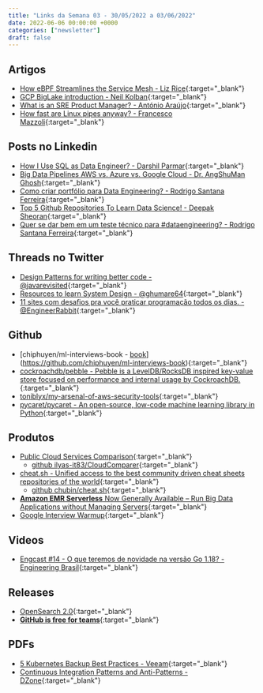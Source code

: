 ```yaml
---
title: "Links da Semana 03 - 30/05/2022 a 03/06/2022"
date: 2022-06-06 00:00:00 +0000
categories: ["newsletter"]
draft: false
---
```



## Artigos

- [How eBPF Streamlines the Service Mesh - Liz Rice](https://thenewstack.io/how-ebpf-streamlines-the-service-mesh/){:target="_blank"}
- [GCP BigLake introduction - Neil Kolban](https://medium.com/google-cloud/gcp-biglake-introduction-570fb88be132){:target="_blank"}
- [What is an SRE Product Manager? - António Araújo](https://www.detech.ai/blog/what-is-an-sre-product-manager){:target="_blank"}
- [How fast are Linux pipes anyway? - Francesco Mazzoli](https://mazzo.li/posts/fast-pipes.html?s=08){:target="_blank"}

## Posts no Linkedin

- [How I Use SQL as Data Engineer? - Darshil Parmar](https://www.linkedin.com/posts/darshil-parmar_dataengineer-sql-datawithdarshil-activity-6935862550240587776-k9U3/?utm_source=linkedin_share&utm_medium=android_app){:target="_blank"}
- [Big Data Pipelines AWS vs. Azure vs. Google Cloud - Dr. AngShuMan Ghosh](https://www.linkedin.com/posts/activity-6936271669111984129-xhXZ/?utm_source=linkedin_share&utm_medium=member_desktop_web){:target="_blank"}
- [Como criar portfólio para Data Engineering? - Rodrigo Santana Ferreira](https://www.linkedin.com/posts/rodrigo-santana-ferreira-0ab041128_dataengineering-python-portfolio-activity-6937047115021840385-DVut/?utm_source=linkedin_share&utm_medium=member_desktop_web){:target="_blank"}
- [Top 5 Github Repositories To Learn Data Science! - Deepak Sheoran](https://www.linkedin.com/posts/deepak-sheoran_github-cheatsheet-activity-6937323931032788992-l43K/?utm_source=linkedin_share&utm_medium=android_app){:target="_blank"}
- [Quer se dar bem em um teste técnico para #dataengineering? - Rodrigo Santana Ferreira](https://www.linkedin.com/posts/rodrigo-santana-ferreira-0ab041128_dataengineering-python-sql-activity-6938490820559785984-aS40?utm_source=linkedin_share&utm_medium=member_desktop_web){:target="_blank"}

## Threads no Twitter

- [Design Patterns for writing better code - @javarevisited](https://twitter.com/javarevisited/status/1529431496926167041?t=AT9J0Ujc6Pcxb6nOAVflKg&s=08){:target="_blank"}
- [Resources to learn System Design - @ghumare64](https://twitter.com/ghumare64/status/1530525871366230017?t=ugTtRNG4ph6swZmgthFvXg&s=08){:target="_blank"}
- [11 sites com desafios pra você praticar programação todos os dias. - @EngineerRabbit](https://twitter.com/EngineerRabbit/status/1531368176742711300?t=qLiDk2C4jjA6-NilwPakuA&s=08){:target="_blank"}

## Github

- [chiphuyen/ml-interviews-book - [book](https://huyenchip.com/ml-interviews-book/)](<https://github.com/chiphuyen/ml-interviews-book>){:target="_blank"}
- [cockroachdb/pebble - Pebble is a LevelDB/RocksDB inspired key-value store focused on performance and internal usage by CockroachDB.](https://github.com/cockroachdb/pebble){:target="_blank"}
- [toniblyx/my-arsenal-of-aws-security-tools](https://github.com/toniblyx/my-arsenal-of-aws-security-tools){:target="_blank"}
- [pycaret/pycaret - An open-source, low-code machine learning library in Python](https://github.com/pycaret/pycaret){:target="_blank"}

## Produtos

- [Public Cloud Services Comparison](https://comparecloud.in/){:target="_blank"}
  - [github ilyas-it83/CloudComparer](https://github.com/ilyas-it83/CloudComparer){:target="_blank"}
- [cheat.sh - Unified access to the best community driven cheat sheets repositories of the world](cheat.sh/){:target="_blank"}
  - [github chubin/cheat.sh](https://github.com/chubin/cheat.sh){:target="_blank"}
- [**Amazon EMR Serverless** Now Generally Available – Run Big Data Applications without Managing Servers](https://aws.amazon.com/pt/blogs/aws/amazon-emr-serverless-now-generally-available-run-big-data-applications-without-managing-servers/){:target="_blank"}
- [Google Interview Warmup](https://grow.google/certificates/interview-warmup/?s=08){:target="_blank"}

## Videos

- [Engcast #14 - O que teremos de novidade na versão Go 1.18? - Engineering Brasil](https://www.youtube.com/watch?v=OOnBA1aC77k){:target="_blank"}

## Releases

- [OpenSearch 2.0](https://opensearch.org/blog/releases/2022/05/opensearch-2-0-is-now-available/?sc_channel=sm&sc_campaign=Open_Source&sc_publisher=LINKEDIN&sc_geo=GLOBAL&sc_outcome=awareness&trk=OpenSearchProject){:target="_blank"}
- [**GitHub is free for teams**](https://github.blog/2020-04-14-github-is-now-free-for-teams/){:target="_blank"}

## PDFs

- [5 Kubernetes Backup Best Practices - Veeam](https://f.hubspotusercontent30.net/hubfs/3855032/KastenVeeam-5kubernetes-backup-best-practices-final.pdf){:target="_blank"}
- [Continuous Integration Patterns and Anti-Patterns - DZone](https://dzone.tradepub.com/?p=w_defa2624&w=d&email=f019a6f4f6ba6045cb6194fa9616781d&key=1sbqA23oRCxv5exYa00K&ts=10291&u=2010511800101654110281&e=YWZvbnNvYXVndXN0b3ZlbnR1cmFAZ21haWwuY29t&secure=1&_afn=0){:target="_blank"}
